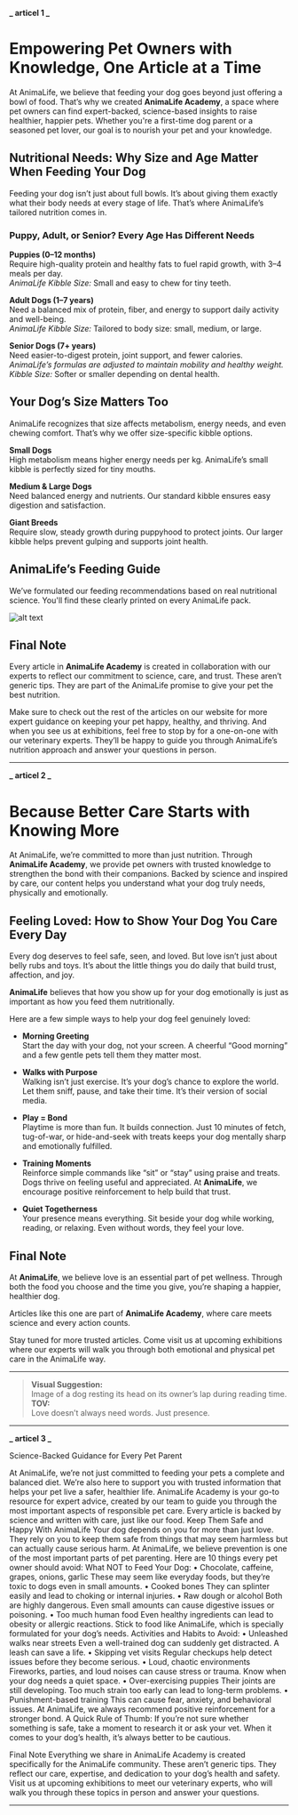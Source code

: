**_ articel 1 _**

# Empowering Pet Owners with Knowledge, One Article at a Time

At AnimaLife, we believe that feeding your dog goes beyond just offering a bowl of food. That’s why we created **AnimaLife Academy**, a space where pet owners can find expert-backed, science-based insights to raise healthier, happier pets. Whether you're a first-time dog parent or a seasoned pet lover, our goal is to nourish your pet and your knowledge.

## Nutritional Needs: Why Size and Age Matter When Feeding Your Dog

Feeding your dog isn’t just about full bowls. It’s about giving them exactly what their body needs at every stage of life. That’s where AnimaLife’s tailored nutrition comes in.

### Puppy, Adult, or Senior? Every Age Has Different Needs

**Puppies (0–12 months)**  
Require high-quality protein and healthy fats to fuel rapid growth, with 3–4 meals per day.  
_AnimaLife Kibble Size:_ Small and easy to chew for tiny teeth.

**Adult Dogs (1–7 years)**  
Need a balanced mix of protein, fiber, and energy to support daily activity and well-being.  
_AnimaLife Kibble Size:_ Tailored to body size: small, medium, or large.

**Senior Dogs (7+ years)**  
Need easier-to-digest protein, joint support, and fewer calories.  
_AnimaLife’s formulas are adjusted to maintain mobility and healthy weight._  
_Kibble Size:_ Softer or smaller depending on dental health.

## Your Dog’s Size Matters Too

AnimaLife recognizes that size affects metabolism, energy needs, and even chewing comfort. That’s why we offer size-specific kibble options.

**Small Dogs**  
High metabolism means higher energy needs per kg. AnimaLife’s small kibble is perfectly sized for tiny mouths.

**Medium & Large Dogs**  
Need balanced energy and nutrients. Our standard kibble ensures easy digestion and satisfaction.

**Giant Breeds**  
Require slow, steady growth during puppyhood to protect joints. Our larger kibble helps prevent gulping and supports joint health.

## AnimaLife’s Feeding Guide

We’ve formulated our feeding recommendations based on real nutritional science. You'll find these clearly printed on every AnimaLife pack.

![alt text](image.png)

## Final Note

Every article in **AnimaLife Academy** is created in collaboration with our experts to reflect our commitment to science, care, and trust. These aren’t generic tips. They are part of the AnimaLife promise to give your pet the best nutrition.

Make sure to check out the rest of the articles on our website for more expert guidance on keeping your pet happy, healthy, and thriving. And when you see us at exhibitions, feel free to stop by for a one-on-one with our veterinary experts. They’ll be happy to guide you through AnimaLife’s nutrition approach and answer your questions in person.

---

**_ articel 2 _**

# Because Better Care Starts with Knowing More

At AnimaLife, we’re committed to more than just nutrition. Through **AnimaLife Academy**, we provide pet owners with trusted knowledge to strengthen the bond with their companions. Backed by science and inspired by care, our content helps you understand what your dog truly needs, physically and emotionally.

## Feeling Loved: How to Show Your Dog You Care Every Day

Every dog deserves to feel safe, seen, and loved. But love isn’t just about belly rubs and toys. It’s about the little things you do daily that build trust, affection, and joy.

**AnimaLife** believes that how you show up for your dog emotionally is just as important as how you feed them nutritionally.

Here are a few simple ways to help your dog feel genuinely loved:

- **Morning Greeting**  
  Start the day with your dog, not your screen. A cheerful “Good morning” and a few gentle pets tell them they matter most.

- **Walks with Purpose**  
  Walking isn’t just exercise. It’s your dog’s chance to explore the world. Let them sniff, pause, and take their time. It’s their version of social media.

- **Play = Bond**  
  Playtime is more than fun. It builds connection. Just 10 minutes of fetch, tug-of-war, or hide-and-seek with treats keeps your dog mentally sharp and emotionally fulfilled.

- **Training Moments**  
  Reinforce simple commands like “sit” or “stay” using praise and treats. Dogs thrive on feeling useful and appreciated. At **AnimaLife**, we encourage positive reinforcement to help build that trust.

- **Quiet Togetherness**  
  Your presence means everything. Sit beside your dog while working, reading, or relaxing. Even without words, they feel your love.

## Final Note

At **AnimaLife**, we believe love is an essential part of pet wellness. Through both the food you choose and the time you give, you’re shaping a happier, healthier dog.

Articles like this one are part of **AnimaLife Academy**, where care meets science and every action counts.

Stay tuned for more trusted articles. Come visit us at upcoming exhibitions where our experts will walk you through both emotional and physical pet care in the AnimaLife way.

---

> **Visual Suggestion:**  
> Image of a dog resting its head on its owner’s lap during reading time.  
> **TOV:**  
> Love doesn’t always need words. Just presence.

---

**_ articel 3 _**

Science-Backed Guidance for Every Pet Parent

At AnimaLife, we’re not just committed to feeding your pets a complete and balanced diet. We’re also here to support you with trusted information that helps your pet live a safer, healthier life.
AnimaLife Academy is your go-to resource for expert advice, created by our team to guide you through the most important aspects of responsible pet care. Every article is backed by science and written with care, just like our food.
Keep Them Safe and Happy With AnimaLife
Your dog depends on you for more than just love. They rely on you to keep them safe from things that may seem harmless but can actually cause serious harm. At AnimaLife, we believe prevention is one of the most important parts of pet parenting.
Here are 10 things every pet owner should avoid:
What NOT to Feed Your Dog:
• Chocolate, caffeine, grapes, onions, garlic
These may seem like everyday foods, but they’re toxic to dogs even in small amounts.
• Cooked bones
They can splinter easily and lead to choking or internal injuries.
• Raw dough or alcohol
Both are highly dangerous. Even small amounts can cause digestive issues or poisoning.
• Too much human food
Even healthy ingredients can lead to obesity or allergic reactions. Stick to food like AnimaLife, which is specially formulated for your dog’s needs.
Activities and Habits to Avoid:
• Unleashed walks near streets
Even a well-trained dog can suddenly get distracted. A leash can save a life.
• Skipping vet visits
Regular checkups help detect issues before they become serious.
• Loud, chaotic environments
Fireworks, parties, and loud noises can cause stress or trauma. Know when your dog needs a quiet space.
• Over-exercising puppies
Their joints are still developing. Too much strain too early can lead to long-term problems.
• Punishment-based training
This can cause fear, anxiety, and behavioral issues. At AnimaLife, we always recommend positive reinforcement for a stronger bond.
A Quick Rule of Thumb:
If you’re not sure whether something is safe, take a moment to research it or ask your vet. When it comes to your dog’s health, it’s always better to be cautious.

Final Note
Everything we share in AnimaLife Academy is created specifically for the AnimaLife community. These aren’t generic tips. They reflect our care, expertise, and dedication to your dog’s health and safety.
Visit us at upcoming exhibitions to meet our veterinary experts, who will walk you through these topics in person and answer your questions.

---
